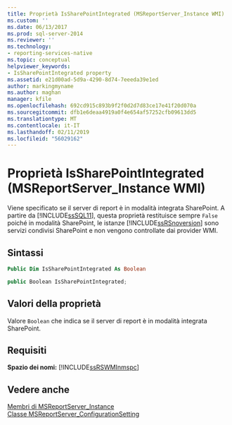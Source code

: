 ```yaml
---
title: Proprietà IsSharePointIntegrated (MSReportServer_Instance WMI) | Microsoft Docs
ms.custom: ''
ms.date: 06/13/2017
ms.prod: sql-server-2014
ms.reviewer: ''
ms.technology:
- reporting-services-native
ms.topic: conceptual
helpviewer_keywords:
- IsSharePointIntegrated property
ms.assetid: e21d00ad-5d9a-4290-8d74-7eeeda39e1ed
author: markingmyname
ms.author: maghan
manager: kfile
ms.openlocfilehash: 692cd915c893b9f2f0d2d7d83ce17e41f20d070a
ms.sourcegitcommit: dfb1e6deaa4919a0f4e654af57252cfb09613dd5
ms.translationtype: MT
ms.contentlocale: it-IT
ms.lasthandoff: 02/11/2019
ms.locfileid: "56029162"
---
```

# <a name="issharepointintegrated-property-wmi-msreportserverinstance"></a>Proprietà IsSharePointIntegrated (MSReportServer_Instance WMI)
  Viene specificato se il server di report è in modalità integrata SharePoint. A partire da [!INCLUDE[ssSQL11](../../includes/sssql11-md.md)], questa proprietà restituisce sempre `False` poiché in modalità SharePoint, le istanze [!INCLUDE[ssRSnoversion](../../includes/ssrsnoversion-md.md)] sono servizi condivisi SharePoint e non vengono controllate dai provider WMI.  
  
## <a name="syntax"></a>Sintassi  
  
```vb  
Public Dim IsSharePointIntegrated As Boolean  
```  
  
```csharp  
public Boolean IsSharePointIntegrated;  
```  
  
## <a name="property-values"></a>Valori della proprietà  
 Valore `Boolean` che indica se il server di report è in modalità integrata SharePoint.  
  
## <a name="requirements"></a>Requisiti  
 **Spazio dei nomi:** [!INCLUDE[ssRSWMInmspc](../../includes/ssrswminmspc-md.md)]  
  
## <a name="see-also"></a>Vedere anche  
 [Membri di MSReportServer_Instance](msreportserver-instance-members.md)   
 [Classe MSReportServer_ConfigurationSetting](msreportserver-configurationsetting-class.md)  
  
  
